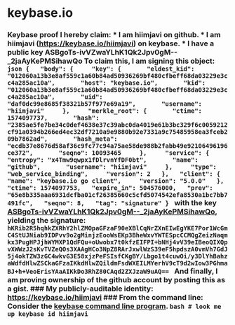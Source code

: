 # keybase.io
### Keybase proof  I hereby claim:    * I am hiimjavi on github.   * I am hiimjavi (https://keybase.io/hiimjavi) on keybase.   * I have a public key ASBgoTs-ivVZwaYLhK1Qk2Jpv0gM--_2jaAyKePMSihawQo  To claim this, I am signing this object:  ```json {   "body": {     "key": {       "eldest_kid": "012060a13b3e8af559c1a60b84ad50936269bf480cfbeff68da03229e3cc4a285ac10a",       "host": "keybase.io",       "kid": "012060a13b3e8af559c1a60b84ad50936269bf480cfbeff68da03229e3cc4a285ac10a",       "uid": "daf0dc99e8685f38321b57f977e69a19",       "username": "hiimjavi"     },     "merkle_root": {       "ctime": 1574097737,       "hash": "2385ae5fe7be34c0def4638e37c39abc0da4019e61b3bc329f6c0059212cf91a0394b266ed4ec32df7210a9e9880b92e7331a9c75485958ea3fceb209b7862ad",       "hash_meta": "ecdb37e8676d58af36c9fc77c94a75ae58de988b2fabb49e92106496196ce372",       "seqno": 10093465     },     "service": {       "entropy": "x4Tmw9qwpx1fDlrvnYfDF0bt",       "name": "github",       "username": "hiimjavi"     },     "type": "web_service_binding",     "version": 2   },   "client": {     "name": "keybase.io go client",     "version": "5.0.0"   },   "ctime": 1574097753,   "expire_in": 504576000,   "prev": "65e8b335aaa6931dcfba01cf26385660c5cfd5074542efa8530a1bc7bb7491fc",   "seqno": 8,   "tag": "signature" } ```  with the key [ASBgoTs-ivVZwaYLhK1Qk2Jpv0gM--_2jaAyKePMSihawQo](https://keybase.io/hiimjavi), yielding the signature:  ``` hKRib2R5hqhkZXRhY2hlZMOpaGFzaF90eXBlCqNrZXnEIwEgYKE7Por1WcGmC4StUJNiab9IDPvv9o2gMinjzEooWsEKp3BheWxvYWTESpcCCMQgZeizNaqmkx3PugHPJjhWYMXP1QdFQu+oUwobx7t0kfzEIFPI+bNHj4vV39eIBeoQIXQpvXWWzJ2sKvTVZeQOs3XAAgHCo3NpZ8RArJxwlWzS39eF5hpdszA0vmVh7GdJ5j4okTZW3zGC4wkvG3E58xjzPeFSIsfCKgBY/Lbgo1t4cuwOi/y3DlYhBahzaWdfdHlwZSCkaGFzaIKkdHlwZQildmFsdWXEILMYerhV9cT9d2wIow3PGhmaBJ+h+VeoErisYAaAIKkDo3RhZ80CAqd2ZXJzaW9uAQ==  ```  And finally, I am proving ownership of the github account by posting this as a gist.  ### My publicly-auditable identity:  https://keybase.io/hiimjavi  ### From the command line:  Consider the [keybase command line program](https://keybase.io/download).  ```bash # look me up keybase id hiimjavi ```
